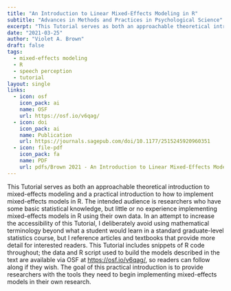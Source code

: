 ```yaml
---
title: "An Introduction to Linear Mixed-Effects Modeling in R"
subtitle: "Advances in Methods and Practices in Psychological Science"
excerpt: "This Tutorial serves as both an approachable theoretical introduction to mixed-effects modeling and a practical introduction to how to implement mixed-effects models in R. The intended audience is researchers who have some basic statistical knowledge, but little or no experience implementing mixed-effects models in R using their own data. In an attempt to increase the accessibility of this Tutorial, I deliberately avoid using mathematical terminology beyond what a student would learn in a standard graduate-level statistics course, but I reference articles and textbooks that provide more detail for interested readers. This Tutorial includes snippets of R code throughout; the data and R script used to build the models described in the text are available via OSF at https://osf.io/v6qag/, so readers can follow along if they wish. The goal of this practical introduction is to provide researchers with the tools they need to begin implementing mixed-effects models in their own research."
date: "2021-03-25"
author: "Violet A. Brown"
draft: false
tags:
  - mixed-effects modeling
  - R
  - speech perception 
  - tutorial
layout: single
links:
  - icon: osf
    icon_pack: ai
    name: OSF
    url: https://osf.io/v6qag/
  - icon: doi
    icon_pack: ai
    name: Publication
    url: https://journals.sagepub.com/doi/10.1177/2515245920960351 
  - icon: file-pdf
    icon_pack: fa
    name: PDF
    url: pdfs/Brown 2021 - An Introduction to Linear Mixed-Effects Modeling in R.pdf
---
```


This Tutorial serves as both an approachable theoretical introduction to mixed-effects modeling and a practical introduction to how to implement mixed-effects models in R. The intended audience is researchers who have some basic statistical knowledge, but little or no experience implementing mixed-effects models in R using their own data. In an attempt to increase the accessibility of this Tutorial, I deliberately avoid using mathematical terminology beyond what a student would learn in a standard graduate-level statistics course, but I reference articles and textbooks that provide more detail for interested readers. This Tutorial includes snippets of R code throughout; the data and R script used to build the models described in the text are available via OSF at https://osf.io/v6qag/, so readers can follow along if they wish. The goal of this practical introduction is to provide researchers with the tools they need to begin implementing mixed-effects models in their own research.
